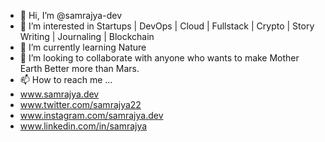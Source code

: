 - 👋 Hi, I’m @samrajya-dev
- 👀 I’m interested in Startups | DevOps | Cloud | Fullstack | Crypto | Story Writing | Journaling | Blockchain
- 🌱 I’m currently learning Nature
- 💞️ I’m looking to collaborate with anyone who wants to make Mother Earth Better more than Mars.
- 📫 How to reach me ...
- www.samrajya.dev
- www.twitter.com/samrajya22
- www.instagram.com/samrajya.dev
- www.linkedin.com/in/samrajya

<!---
samrajya-dev/samrajya-dev is a ✨ special ✨ repository because its `README.md` (this file) appears on your GitHub profile.
You can click the Preview link to take a look at your changes.
--->
